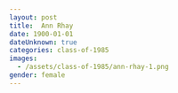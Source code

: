 ```yaml
---
layout: post
title:  Ann Rhay
date: 1900-01-01
dateUnknown: true
categories: class-of-1985
images:
  - /assets/class-of-1985/ann-rhay-1.png
gender: female
---
```

